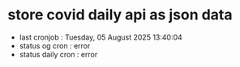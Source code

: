 # store covid daily api as json data

- last cronjob : Tuesday, 05 August 2025 13:40:04
- status og cron : error
- status daily cron : error
      
      